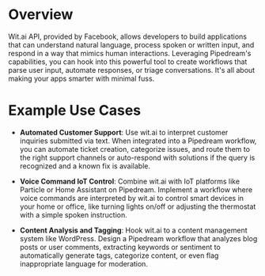 # Overview

Wit.ai API, provided by Facebook, allows developers to build applications that can understand natural language, process spoken or written input, and respond in a way that mimics human interactions. Leveraging Pipedream's capabilities, you can hook into this powerful tool to create workflows that parse user input, automate responses, or triage conversations. It's all about making your apps smarter with minimal fuss.

# Example Use Cases

- **Automated Customer Support**: Use wit.ai to interpret customer inquiries submitted via text. When integrated into a Pipedream workflow, you can automate ticket creation, categorize issues, and route them to the right support channels or auto-respond with solutions if the query is recognized and a known fix is available.

- **Voice Command IoT Control**: Combine wit.ai with IoT platforms like Particle or Home Assistant on Pipedream. Implement a workflow where voice commands are interpreted by wit.ai to control smart devices in your home or office, like turning lights on/off or adjusting the thermostat with a simple spoken instruction.

- **Content Analysis and Tagging**: Hook wit.ai to a content management system like WordPress. Design a Pipedream workflow that analyzes blog posts or user comments, extracting keywords or sentiment to automatically generate tags, categorize content, or even flag inappropriate language for moderation.
